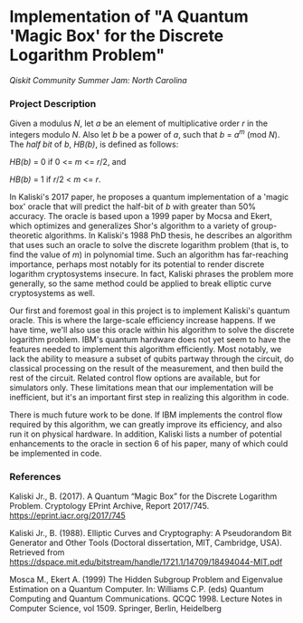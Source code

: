 # Implementation of "A Quantum 'Magic Box' for the Discrete Logarithm Problem"

*Qiskit Community Summer Jam: North Carolina*

### Project Description

Given a modulus *N*, let *a* be an element of multiplicative order *r* in the integers modulo *N*. Also let *b* be a power of *a*, such that *b* = *a<sup>m</sup>* (mod *N*). The *half bit* of *b*, *HB(b)*, is defined as follows:

*HB(b)* = 0 if 0 <= *m* <= *r*/2, and

*HB(b)* = 1 if *r*/2 < *m* <= *r*. 

In Kaliski's 2017 paper, he proposes a quantum implementation of a 'magic box' oracle that will predict the half-bit of *b* with greater than 50% accuracy. The oracle is based upon a 1999 paper by Mocsa and Ekert, which optimizes and generalizes Shor's algorithm to a variety of group-theoretic algorithms. In Kaliski's 1988 PhD thesis, he describes an algorithm that uses such an oracle to solve the discrete logarithm problem (that is, to find the value of *m*) in polynomial time. Such an algorithm has far-reaching importance, perhaps most notably for its potential to render discrete logarithm cryptosystems insecure. In fact, Kaliski phrases the problem more generally, so the same method could be applied to break elliptic curve cryptosystems as well.

Our first and foremost goal in this project is to implement Kaliski's quantum oracle. This is where the large-scale efficiency increase happens. If we have time, we'll also use this oracle within his algorithm to solve the discrete logarithm problem. IBM's quantum hardware does not yet seem to have the features needed to implement this algorithm efficiently. Most notably, we lack the ability to measure a subset of qubits partway through the circuit, do classical processing on the result of the measurement, and then build the rest of the circuit. Related control flow options are available, but for simulators only. These limitations mean that our implementation will be inefficient, but it's an important first step in realizing this algorithm in code.

There is much future work to be done. If IBM implements the control flow required by this algorithm, we can greatly improve its efficiency, and also run it on physical hardware. In addition, Kaliski lists a number of potential enhancements to the oracle in section 6 of his paper, many of which could be implemented in code.

### References

Kaliski Jr., B. (2017). A Quantum “Magic Box” for the Discrete Logarithm Problem. Cryptology EPrint Archive, Report 2017/745. https://eprint.iacr.org/2017/745

Kaliski Jr., B. (1988). Elliptic Curves and Cryptography: A Pseudorandom Bit Generator and Other Tools (Doctoral dissertation, MIT, Cambridge, USA). Retrieved from https://dspace.mit.edu/bitstream/handle/1721.1/14709/18494044-MIT.pdf

Mosca M., Ekert A. (1999) The Hidden Subgroup Problem and Eigenvalue Estimation on a Quantum Computer. In: Williams C.P. (eds) Quantum Computing and Quantum Communications. QCQC 1998. Lecture Notes in Computer Science, vol 1509. Springer, Berlin, Heidelberg